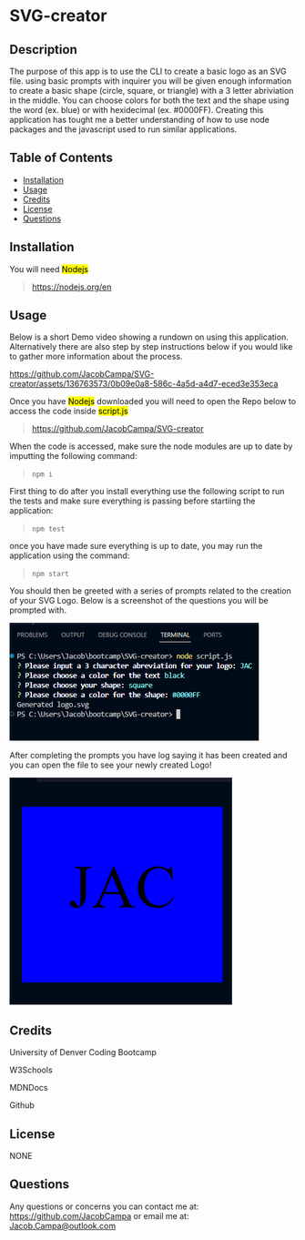 # SVG-creator

## Description

The purpose of this app is to use the CLI to create a basic logo as an SVG file. using basic prompts with inquirer you will be given enough information to create a basic shape (circle, square, or triangle) with a 3 letter abriviation in the middle. You can choose colors for both the text and the shape using the word (ex. blue) or with hexidecimal (ex. #0000FF).
Creating this application has tought me a better understanding of how to use node packages and the javascript used to run similar applications.

## Table of Contents

- [Installation](#installation)
- [Usage](#usage)
- [Credits](#credits)
- [License](#license)
- [Questions](#questions)

## Installation

You will need <mark>Nodejs</mark>

> https://nodejs.org/en

## Usage

Below is a short Demo video showing a rundown on using this application. Alternatively there are also step by step instructions below if you would like to gather more information about the process.




https://github.com/JacobCampa/SVG-creator/assets/136763573/0b09e0a8-586c-4a5d-a4d7-eced3e353eca






Once you have <mark>Nodejs</mark> downloaded you will need to open the Repo below to access the code inside <mark>script.js</mark>

> https://github.com/JacobCampa/SVG-creator

When the code is accessed, make sure the node modules are up to date by imputting the following command:

> `npm i`
>
First thing to do after you install everything use the following script to run the tests and make sure everything is passing before startiing the application:
>
> `npm test`

once you have made sure everything is up to date, you may run the application using the command:

> `npm start`

You should then be greeted with a series of prompts related to the creation of your SVG Logo. Below is a screenshot of the questions you will be prompted with.

![screenshot of prompts](./images/Screenshot%20(12).png)

After completing the prompts you have log saying it has been created and you can open the file to see your newly created Logo!

![sample svg created](./images/Screenshot%20(14).png)


## Credits

University of Denver Coding Bootcamp

W3Schools

MDNDocs

Github

## License

NONE

## Questions

Any questions or concerns you can contact me at: https://github.com/JacobCampa or email me at: Jacob.Campa@outlook.com
